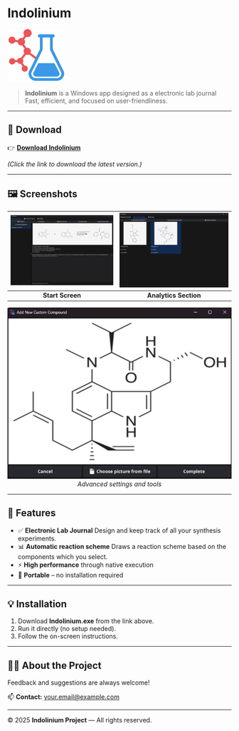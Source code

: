 # Indolinium

![Indolinium Logo](images/logo.png)

> **Indolinium** is a Windows app designed as a electronic lab journal
> Fast, efficient, and focused on user-friendliness.

---

## 🚀 Download

👉 **[Download Indolinium](releases/Indolinium.exe)**  

*(Click the link to download the latest version.)*

---

## 🖼️ Screenshots

<div align="center">

| ![Screenshot 1](images/screenshot1.png) | ![Screenshot 2](images/screenshot2.png) |
|:--:|:--:|
| **Start Screen** | **Analytics Section** |

![Screenshot 3](images/screenshot3.png)  
*Advanced settings and tools*

</div>

---

## 🔧 Features

- ✅ **Electronic Lab Journal** Design and keep track of all your synthesis experiments.
- 📊 **Automatic reaction scheme** Draws a reaction scheme based on the components which you select.
- ⚡ **High performance** through native execution   
- 💾 **Portable** – no installation required  

---

## 💡 Installation

1. Download **Indolinium.exe** from the link above.  
2. Run it directly (no setup needed).  
3. Follow the on-screen instructions.  

---

## 🧑‍💻 About the Project

Feedback and suggestions are always welcome!

📫 **Contact:** [your.email@example.com](mailto:your.email@example.com)

---

© 2025 **Indolinium Project** — All rights reserved.
